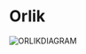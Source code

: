 # Orlik

![ORLIKDIAGRAM](https://user-images.githubusercontent.com/87717377/126399675-02632cfc-e9d8-48d7-9248-fbb01cff056f.png)
